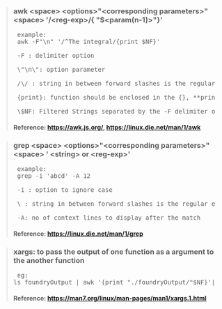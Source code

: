 

> ### **awk** \<space\> \<**options**\>"\<**corresponding parameters**\>" \<space\> '/\<reg-exp\>/{<function-name> "$<param(n-1)>"}'
>  
><pre> example: 
>  awk -F"\n" '/^The integral/{print $NF}'
>  
>  -F : delimiter option
>  
>  \"\n\": option parameter
>  
>  /\<string\>/ : string in between forward slashes is the regular expressions
>  
>  {print}: function should be enclosed in the {}, **print** is the function name
>
>  \$NF: Filtered Strings separated by the -F delimiter option
></pre>
> #### Reference: https://awk.js.org/, https://linux.die.net/man/1/awk
>
  

> ### **grep** \<space\> \<**options**\>"\<**corresponding parameters**\>" \<space\> ' \<string\> or \<reg-exp\>'
>  
><pre> example: 
>  grep -i 'abcd' -A 12
>  
>  -i : option to ignore case
>  
>  \<string\> : string in between forward slashes is the regular expressions
>
>  -A: no of context lines to display after the match
></pre>
> #### Reference: https://linux.die.net/man/1/grep
>
  
> ### xargs: to pass the output of one function as a argument to the another function
> <pre> eg: 
> ls foundryOutput | awk '{print "./foundryOutput/"$NF}'| **xargs** cat|awk -F"\n" '/^The integral/{print $NF}'</pre>
> #### Reference: https://man7.org/linux/man-pages/man1/xargs.1.html
